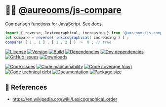 :apple::orange: [@aureooms/js-compare](https://aureooms.github.io/js-compare)
==

Comparison functions for JavaScript.
See [docs](https://aureooms.github.io/js-compare/index.html).

```js
import { reverse, lexicographical, increasing } from '@aureooms/js-compare' ;
let compare = reverse( lexicographical( increasing ) ) ;
compare( [ 1 , 1 ] , [ 1 , 2 ] )  >  0 ; // true
```

[![License](https://img.shields.io/github/license/aureooms/js-compare.svg)](https://raw.githubusercontent.com/aureooms/js-compare/main/LICENSE)
[![Version](https://img.shields.io/npm/v/@aureooms/js-compare.svg)](https://www.npmjs.org/package/@aureooms/js-compare)
[![Build](https://img.shields.io/travis/aureooms/js-compare/main.svg)](https://travis-ci.com/aureooms/js-compare/branches)
[![Dependencies](https://img.shields.io/david/aureooms/js-compare.svg)](https://david-dm.org/aureooms/js-compare)
[![Dev dependencies](https://img.shields.io/david/dev/aureooms/js-compare.svg)](https://david-dm.org/aureooms/js-compare?type=dev)
[![GitHub issues](https://img.shields.io/github/issues/aureooms/js-compare.svg)](https://github.com/aureooms/js-compare/issues)
[![Downloads](https://img.shields.io/npm/dm/@aureooms/js-compare.svg)](https://www.npmjs.org/package/@aureooms/js-compare)

[![Code issues](https://img.shields.io/codeclimate/issues/aureooms/js-compare.svg)](https://codeclimate.com/github/aureooms/js-compare/issues)
[![Code maintainability](https://img.shields.io/codeclimate/maintainability/aureooms/js-compare.svg)](https://codeclimate.com/github/aureooms/js-compare/trends/churn)
[![Code coverage (cov)](https://img.shields.io/codecov/c/gh/aureooms/js-compare/main.svg)](https://codecov.io/gh/aureooms/js-compare)
[![Code technical debt](https://img.shields.io/codeclimate/tech-debt/aureooms/js-compare.svg)](https://codeclimate.com/github/aureooms/js-compare/trends/technical_debt)
[![Documentation](https://aureooms.github.io/js-compare/badge.svg)](https://aureooms.github.io/js-compare/source.html)
[![Package size](https://img.shields.io/bundlephobia/minzip/@aureooms/js-compare)](https://bundlephobia.com/result?p=@aureooms/js-compare)

## :scroll: References

  - https://en.wikipedia.org/wiki/Lexicographical_order
